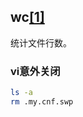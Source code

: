 ## wc[[1]](https://www.cnblogs.com/fullhouse/archive/2011/07/17/2108786.html)

统计文件行数。



### vi意外关闭

```bash
ls -a
rm .my.cnf.swp
```


